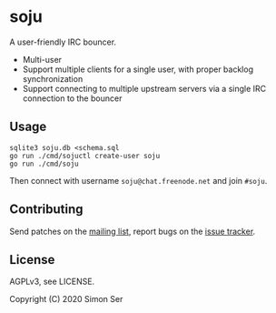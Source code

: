 # soju

A user-friendly IRC bouncer.

- Multi-user
- Support multiple clients for a single user, with proper backlog
  synchronization
- Support connecting to multiple upstream servers via a single IRC connection
  to the bouncer

## Usage

    sqlite3 soju.db <schema.sql
    go run ./cmd/sojuctl create-user soju
    go run ./cmd/soju

Then connect with username `soju@chat.freenode.net` and join `#soju`.

## Contributing

Send patches on the [mailing list], report bugs on the [issue tracker].

## License

AGPLv3, see LICENSE.

Copyright (C) 2020 Simon Ser

[mailing list]: https://lists.sr.ht/~emersion/public-inbox
[issue tracker]: https://todo.sr.ht/~emersion/soju
